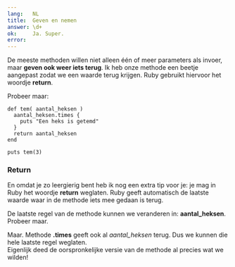 ```yaml
---
lang:   NL
title:  Geven en nemen
answer: \d+
ok:     Ja. Super.
error:  
---
```


De meeste methoden willen niet alleen één of meer parameters als invoer, maar __geven ook
weer iets terug__. Ik heb onze methode een beetje aangepast zodat we een waarde terug krijgen.
Ruby gebruikt hiervoor het woordje __return__.

Probeer maar:

    def tem( aantal_heksen )
      aantal_heksen.times {
        puts "Een heks is getemd"
      }
      return aantal_heksen
    end
    
    puts tem(3)

### Return
En omdat je zo leergierig bent heb ik nog een extra tip voor je:
je mag in Ruby het woordje __return__ weglaten. Ruby geeft automatisch de laatste
waarde waar in de methode iets mee gedaan is terug.

De laatste regel van de methode kunnen we veranderen in: __aantal\_heksen__.
Probeer maar.

Maar. Methode __.times__ geeft ook al _aantal\_heksen_ terug. Dus we kunnen die hele
laatste regel weglaten.  
Eigenlijk deed de oorspronkelijke versie van de methode al precies wat we wilden!
